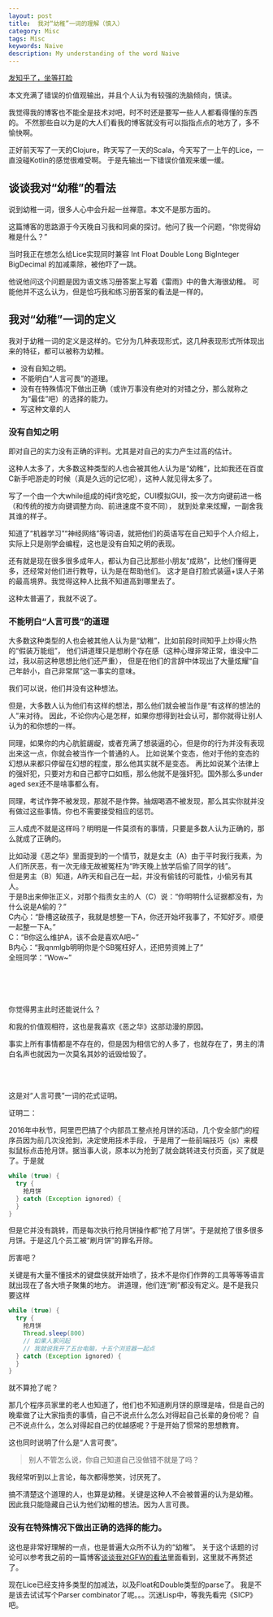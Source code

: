 ```yaml
---
layout: post
title:  我对“幼稚”一词的理解（慎入）
category: Misc
tags: Misc
keywords: Naive
description: My understanding of the word Naive
---
```


[发知乎了，坐等打脸](https://zhuanlan.zhihu.com/p/25553973)

本文充满了错误的价值观输出，并且个人认为有较强的洗脑倾向，慎读。

我觉得我的博客也不能全是技术对吧，时不时还是要写一些人人都看得懂的东西的。
不然那些自以为是的大人们看我的博客就没有可以指指点点的地方了，多不愉快啊。

正好前天写了一天的Clojure，昨天写了一天的Scala，今天写了一上午的Lice，一直没碰Kotlin的感觉很难受啊。
于是先输出一下错误价值观来缓一缓。

## 谈谈我对“幼稚”的看法

说到幼稚一词，很多人心中会升起一丝禅意。本文不是那方面的。

这篇博客的思路源于今天晚自习我和同桌的探讨。他问了我一个问题，“你觉得幼稚是什么？”

当时我正在想怎么给Lice实现同时兼容 Int Float Double Long BigInteger BigDecimal 的加减乘除，被他吓了一跳。

他说他问这个问题是因为语文练习册答案上写着《雷雨》中的鲁大海很幼稚。
可能他并不这么认为，但是恰巧我和练习册答案的看法是一样的。

## 我对“幼稚”一词的定义

我对于幼稚一词的定义是这样的。它分为几种表现形式，这几种表现形式所体现出来的特征，都可以被称为幼稚。

+ 没有自知之明。
+ 不能明白“人言可畏”的道理。
+ 没有在特殊情况下做出正确（或许万事没有绝对的对错之分，那么就称之为“最佳”吧）的选择的能力。
+ 写这种文章的人

### 没有自知之明

即对自己的实力没有正确的评判。尤其是对自己的实力产生过高的估计。

这种人太多了，大多数这种类型的人也会被其他人认为是“幼稚”，比如我还在百度C新手吧游走的时候（真是久远的记忆呢），这种人就见得太多了。

写了一个由一个大while组成的纯if贪吃蛇，CUI模拟GUI，按一次方向键前进一格（和传统的按方向键调整方向、前进速度不变不同），
就到处拿来炫耀，一副舍我其谁的样子。

知道了“机器学习”“神经网络”等词语，就把他们的英语写在自己知乎个人介绍上，实际上只是刚学会编程，这也是没有自知之明的表现。

还有就是现在很多很多成年人，都认为自己比那些小朋友“成熟”，比他们懂得更多，还经常对他们进行教导，认为是在帮助他们。
这才是自打脸式装逼+误人子弟的最高境界。我觉得这种人比我不知道高到哪里去了。

这种太普遍了，我就不说了。

### 不能明白“人言可畏”的道理


大多数这种类型的人也会被其他人认为是“幼稚”，比如前段时间知乎上炒得火热的“假装万能组”，
他们讲道理只是想刷个存在感（这种心理非常正常，谁没中二过，我以前这种思想比他们还严重），
但是在他们的言辞中体现出了大量炫耀“自己年龄小，自己非常屌”这一事实的意味。

我们可以说，他们并没有这种想法。

但是，大多数人认为他们有这样的想法，那么他们就会被当作是“有这样的想法的人”来对待。
因此，不论你内心是怎样，如果你想得到社会认可，那你就得让别人认为的和你想的一样。

同理，如果你的内心肮脏龌龊，或者充满了想装逼的心，但是你的行为并没有表现出来这一点，你就会被当作一个普通的人。
比如说某个变态，他对于他的变态的幻想从来都只停留在幻想的程度，那么他其实就不是变态。
再比如说某个法律上的强奸犯，只要对方和自己都守口如瓶，那么他就不是强奸犯。国外那么多under aged sex还不是啥事都么有。

同理，考试作弊不被发现，那就不是作弊。抽烟喝酒不被发现，那么其实你就并没有做过这些事情。你也不需要接受相应的惩罚。

三人成虎不就是这样吗？明明是一件莫须有的事情，只要是多数人认为正确的，那么就成了正确的。

比如动漫《恶之华》里面提到的一个情节，就是女主（A）由于平时我行我素，为人们所厌恶，有一次无缘无故被冤枉为“昨天晚上放学后偷了同学的钱”。<br/>
但是男主（B）知道，A昨天和自己在一起，并没有偷钱的可能性，小偷另有其人。<br/>
于是B出来伸张正义，对那个指责女主的人（C）说：“你明明什么证据都没有，为什么说是A偷的？”<br/>
C内心：“卧槽这破孩子，我就是想整一下A，你还开始坏我事了，不知好歹。顺便一起整一下A。”<br/>
C：“B你这么维护A，该不会是喜欢A吧~”<br/>
B内心：“我qnmlgb明明你是个SB冤枉好人，还把劳资摊上了”<br/>
全班同学：“Wow~”<br/><br/><br/><br/><br/>

你觉得男主此时还能说什么？

和我的价值观相符，这也是我喜欢《恶之华》这部动漫的原因。

事实上所有事情都是不存在的，但是因为相信它的人多了，也就存在了，男主的清白名声也就因为一次莫名其妙的诋毁给毁了。

<br/><br/>

这是对“人言可畏”一词的花式证明。

证明二：

2016年中秋节，阿里巴巴搞了个内部员工整点抢月饼的活动，几个安全部门的程序员因为前几次没抢到，决定使用技术手段，
于是用了一些前端技巧（js）来模拟鼠标点击抢月饼。据当事人说，原本以为抢到了就会跳转进支付页面，买了就是了。于是就

```groovy
while (true) {
  try {
    抢月饼
  } catch (Exception ignored) {
  }
}
```

但是它并没有跳转，而是每次执行抢月饼操作都“抢了月饼”。于是就抢了很多很多月饼。于是这几个员工被“刷月饼”的罪名开除。

厉害吧？

关键是有大量不懂技术的键盘侠就开始喷了，技术不是你们作弊的工具等等等语言就出现在了各大喷子聚集的地方。
讲道理，他们连“刷”都没有定义。是不是我只要这样

```groovy
while (true) {
  try {
    抢月饼
    Thread.sleep(800)
    // 如果人家问起
    // 我就说我开了五台电脑，十五个浏览器一起点
  } catch (Exception ignored) {
  }
}
```

就不算抢了呢？

那几个程序员家里的老人也知道了，他们也不知道刷月饼的原理是啥，但是自己的晚辈做了让大家指责的事情，自己不说点什么怎么对得起自己长辈的身份呢？
自己不说点什么，怎么对得起自己的优越感呢？于是开始了惯常的思想教育。

这也同时说明了什么是“人言可畏”。

> 别人不管怎么说，你自己知道自己没做错不就是了吗？

我经常听到以上言论，每次都得憋笑，讨厌死了。

搞不清楚这个道理的人，也算是幼稚。关键是这种人不会被普遍的认为是幼稚。
因此我只能隐藏自己认为他们幼稚的想法。因为人言可畏。


### 没有在特殊情况下做出正确的选择的能力。

这也是非常好理解的一点，也是普遍大众所不认为的“幼稚”。
关于这个话题的讨论可以参考我之前的一篇博客[谈谈我对GFW的看法](http://ice1000.org/2017/01/21/AboutGFW.html)里面看到，这里就不再赘述了。

现在Lice已经支持多类型的加减法，以及Float和Double类型的parse了。
我是不是该去试试写个Parser combinator了呢。。。沉迷Lisp中，等我先看完《SICP》吧。

